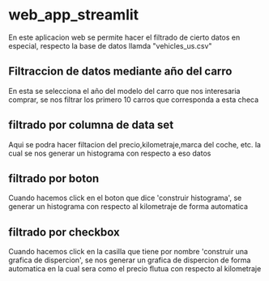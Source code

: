 # web_app_streamlit
En este aplicacion web se permite hacer el filtrado de cierto datos en especial,
respecto la base de datos llamda "vehicles_us.csv"

## Filtraccion de datos mediante año del carro
 En esta se selecciona el año del modelo del carro que nos interesaria comprar,
 se nos filtrar los primero 10 carros que corresponda a esta checa

## filtrado por columna de data set
Aqui se podra hacer filtacion del precio,kilometraje,marca del coche, etc.
la cual se nos generar un histograma con respecto a eso datos 

## filtrado por boton 
 Cuando hacemos click en el boton que dice 'construir histograma',
 se generar un histograma con respecto al kilometraje de forma automatica 

## filtrado por checkbox
Cuando hacemos click en la casilla que tiene por nombre 'construir una grafica de dispercion',
se nos generar un grafica de dispercion de forma automatica en la cual sera como el precio flutua con
respecto al kilometraje

